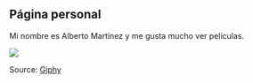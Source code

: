 ## Página personal

Mi nombre es Alberto Martínez y me gusta mucho ver películas.

![](https://media.giphy.com/media/3o7rc0qU6m5hneMsuc/giphy.gif)

Source: [Giphy](https://media.giphy.com/media/3o7rc0qU6m5hneMsuc/giphy.gif)
